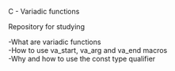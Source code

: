C - Variadic functions

Repository for studying

-What are variadic functions  
-How to use va_start, va_arg and va_end macros  
-Why and how to use the const type qualifier  
